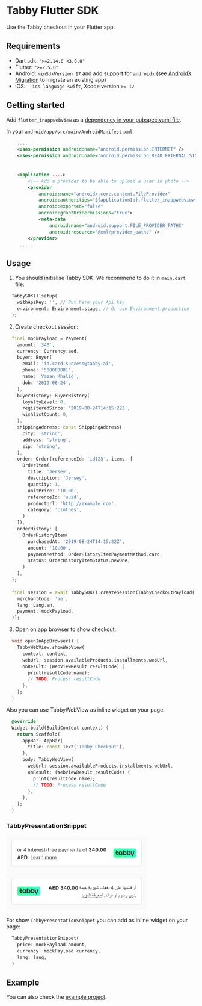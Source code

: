 # Tabby Flutter SDK

Use the Tabby checkout in your Flutter app.

## Requirements

- Dart sdk: `">=2.14.0 <3.0.0"`
- Flutter: `">=2.5.0"`
- Android: `minSdkVersion 17` and add support for `androidx` (see [AndroidX Migration](https://flutter.dev/docs/development/androidx-migration) to migrate an existing app)
- iOS: `--ios-language swift`, Xcode version `>= 12`

## Getting started

Add `flutter_inappwebview` as a [dependency in your pubspec.yaml file](https://flutter.io/using-packages/).

In your `android/app/src/main/AndroidManifest.xml`

```xml
    .....
    <uses-permission android:name="android.permission.INTERNET" />
    <uses-permission android:name="android.permission.READ_EXTERNAL_STORAGE" />


    <application ....>
        <!-- Add a provider to be able to upload a user id photo -->
        <provider
            android:name="androidx.core.content.FileProvider"
            android:authorities="${applicationId}.flutter_inappwebview.fileprovider"
            android:exported="false"
            android:grantUriPermissions="true">
            <meta-data
                android:name="android.support.FILE_PROVIDER_PATHS"
                android:resource="@xml/provider_paths" />
        </provider>
     .....
```

## Usage

1) You should initialise Tabby SDK. We recommend to do it in `main.dart` file:

```dart
  TabbySDK().setup(
    withApiKey: '', // Put here your Api key
    environment: Environment.stage, // Or use Environment.production
  );
```

2) Create checkout session:

```dart
  final mockPayload = Payment(
    amount: '340',
    currency: Currency.aed,
    buyer: Buyer(
      email: 'id.card.success@tabby.ai',
      phone: '500000001',
      name: 'Yazan Khalid',
      dob: '2019-08-24',
    ),
    buyerHistory: BuyerHistory(
      loyaltyLevel: 0,
      registeredSince: '2019-08-24T14:15:22Z',
      wishlistCount: 0,
    ),
    shippingAddress: const ShippingAddress(
      city: 'string',
      address: 'string',
      zip: 'string',
    ),
    order: Order(referenceId: 'id123', items: [
      OrderItem(
        title: 'Jersey',
        description: 'Jersey',
        quantity: 1,
        unitPrice: '10.00',
        referenceId: 'uuid',
        productUrl: 'http://example.com',
        category: 'clothes',
      )
    ]),
    orderHistory: [
      OrderHistoryItem(
        purchasedAt: '2019-08-24T14:15:22Z',
        amount: '10.00',
        paymentMethod: OrderHistoryItemPaymentMethod.card,
        status: OrderHistoryItemStatus.newOne,
      )
    ],
  );

  final session = await TabbySDK().createSession(TabbyCheckoutPayload(
    merchantCode: 'ae',
    lang: Lang.en,
    payment: mockPayload,
  ));
```

3) Open on app browser to show checkout: 

```dart
  void openInAppBrowser() {
    TabbyWebView.showWebView(
      context: context,
      webUrl: session.availableProducts.installments.webUrl,
      onResult: (WebViewResult resultCode) {
        print(resultCode.name);
        // TODO: Process resultCode
      },
    );
  }
```

Also you can use TabbyWebView as inline widget on your page:

```dart
  @override
  Widget build(BuildContext context) {
    return Scaffold(
      appBar: AppBar(
        title: const Text('Tabby Checkout'),
      ),
      body: TabbyWebView(
        webUrl: session.availableProducts.installments.webUrl,
        onResult: (WebViewResult resultCode) {
          print(resultCode.name);
          // TODO: Process resultCode
        },
      ),
    );
  }
```

### TabbyPresentationSnippet
<p>
  <img src="./doc/snippet_en.png" width="375" title="english button">
  <img src="./doc/snippet_ar.png" width="375" title="arabic button">
</p>


For show `TabbyPresentationSnippet` you can add as inline widget on your page:

```dart
  TabbyPresentationSnippet(
    price: mockPayload.amount,
    currency: mockPayload.currency,
    lang: lang,
  )
```

## Example

You can also check the [example project](https://github.com/tabby-ai/tabby-flutter-sdk/tree/master/example).